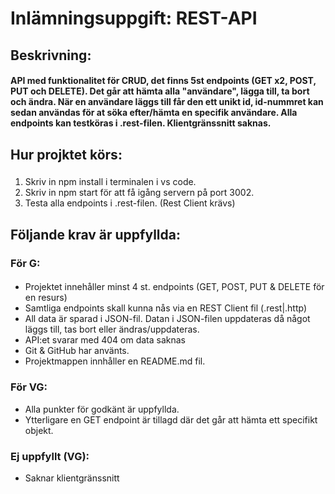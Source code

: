 # Inlämningsuppgift: REST-API 

## Beskrivning:
####  API med funktionalitet för CRUD, det finns 5st endpoints (GET x2, POST, PUT och DELETE). Det går att hämta alla "användare", lägga till, ta bort och ändra. När en användare läggs till får den ett unikt id, id-nummret kan sedan användas för at söka efter/hämta en specifik användare. Alla endpoints kan testköras i .rest-filen. Klientgränssnitt saknas. 

## Hur projktet körs:
### 
1. Skriv in npm install i terminalen i vs code.
2. Skriv in npm start för att få igång servern på port 3002.
3. Testa alla endpoints i .rest-filen. 
(Rest Client krävs)

## Följande krav är uppfyllda: 
### För G:
#### 
- Projektet innehåller minst 4 st. endpoints (GET, POST, PUT & DELETE för en resurs)
- Samtliga endpoints skall kunna nås via en REST Client fil (.rest|.http)
- All data är sparad i JSON-fil. Datan i JSON-filen uppdateras då något läggs till, tas bort eller ändras/uppdateras.
- API:et svarar med 404 om data saknas
- Git & GitHub har använts.
- Projektmappen innhåller en README.md fil.

### För VG:
- Alla punkter för godkänt är uppfyllda.
- Ytterligare en GET endpoint är tillagd där det går att hämta ett specifikt objekt.

### Ej uppfyllt (VG):
- Saknar klientgränssnitt